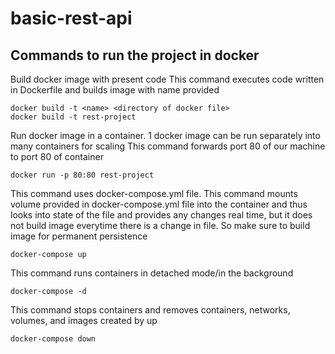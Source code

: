 # basic-rest-api

## Commands to run the project in docker

Build docker image with present code
This command executes code written in Dockerfile and builds image with name provided
```
docker build -t <name> <directory of docker file>
docker build -t rest-project
```

Run docker image in a container. 1 docker image can be run separately into many containers for scaling
This command forwards port 80 of our machine to port 80 of container
```
docker run -p 80:80 rest-project
```

This command uses docker-compose.yml file. This command mounts volume provided in docker-compose.yml file into the container and thus looks into state of the file and provides any changes real time, but it does not build image everytime there is a change in file. So make sure to build image for permanent persistence
```
docker-compose up
```

This command runs containers in detached mode/in the background
```
docker-compose -d
```

This command stops containers and removes containers, networks, volumes, and images created by up
```
docker-compose down
```
